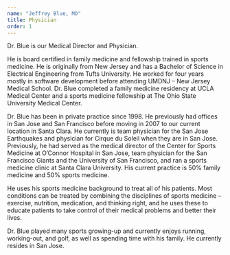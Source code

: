 ```yaml
---
name: "Jeffrey Blue, MD"
title: Physician
order: 1
---
```

Dr. Blue is our Medical Director and Physician.

He is board certified in family medicine and fellowship trained in sports medicine. He is originally from New Jersey and has a Bachelor of Science in Electrical Engineering from Tufts University. He worked for four years mostly in software development before attending UMDNJ – New Jersey Medical School. Dr. Blue completed a family medicine residency at UCLA Medical Center and a sports medicine fellowship at The Ohio State University Medical Center.

Dr. Blue has been in private practice since 1998. He previously had offices in San Jose and San Francisco before moving in 2007 to our current location in Santa Clara. He currently is team physician for the San Jose Earthquakes and physician for Cirque du Soleil when they are in San Jose. Previously, he had served as the medical director of the Center for Sports Medicine at O’Connor Hospital in San Jose, team physician for the San Francisco Giants and the University of San Francisco, and ran a sports medicine clinic at Santa Clara University. His current practice is 50% family medicine and 50% sports medicine.

He uses his sports medicine background to treat all of his patients. Most conditions can be treated by combining the disciplines of sports medicine – exercise, nutrition, medication, and thinking right, and he uses these to educate patients to take control of their medical problems and better their lives.

Dr. Blue played many sports growing-up and currently enjoys running, working-out, and golf, as well as spending time with his family. He currently resides in San Jose.
